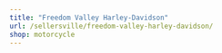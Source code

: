 ```yaml
---
title: "Freedom Valley Harley-Davidson"
url: /sellersville/freedom-valley-harley-davidson/
shop: motorcycle
---
```

